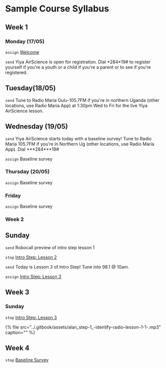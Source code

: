 # Sample Course Syllabus

## Week 1

### Monday \(17/05\)

`assign` [Welcome](welcome.md)

`send` Yiya AirScience is open for registration. Dial \*284\*19\# to register yourself if you're a youth or a child if you're a parent or to see if you’re registered.

## Tuesday\(18/05\)

`send` Tune to Radio Maria Gulu-105.7FM if you're in northern Uganda \(other locations, use Radio Maria App\) at 1:30pm Wed to Fri for the live Yiya AirScience lesson.

## Wednesday \(19/05\)

`send` Yiya AirScience starts today with a baseline survey! Tune to Radio Maria 105.7FM if you’re in Northern Ug \(other locations, use Radio Maria App\). Dial \***284\***19\#

`assign` Baseline survey



### Thursday \(20/05\)

`assign` Baseline survey

### Friday 

`assign` Baseline survey

### Week 2

## Sunday 

`send` Robocall preview of intro step lesson 1





`stop` [Intro Step: Lesson 2](intro-step/intro-step-lesson-2.md)

`send` Today is Lesson 3 of Intro Step! Tune into 98.1 @ 10am.

`assign` [Intro Step: Lesson 3](intro-step/intro-step-lesson-3.md)

## Week 3

### Sunday

`stop`  [Intro Step: Lesson 3](intro-step/intro-step-lesson-3.md)

{% file src="../.gitbook/assets/alan\_step-1\_-identify-radio-lesson-1-1-.mp3" caption="" %}

## Week 4

`stop` [Baseline Survey](baseline-survey.md)





